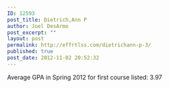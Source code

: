 ```yaml
---
ID: 12593
post_title: Dietrich,Ann P
author: Joel DesArmo
post_excerpt: ""
layout: post
permalink: http://effrtlss.com/dietrichann-p-3/
published: true
post_date: 2012-11-02 20:52:32
---
```

<p>Average GPA in Spring 2012 for first course listed: 3.97</p>